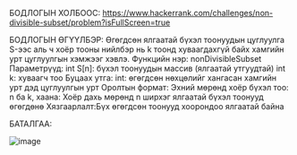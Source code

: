 БОДЛОГЫН ХОЛБООС: https://www.hackerrank.com/challenges/non-divisible-subset/problem?isFullScreen=true

БОДЛОГЫН ӨГҮҮЛБЭР: Өгөгдсөн ялгаатай бүхэл тоонуудын цуглуулга S-ээс аль ч хоёр тооны нийлбэр нь k тоонд хуваагдахгүй байх хамгийн урт цуглуулгын хэмжээг хэвлэ.
Функцийн нэр:  nonDivisibleSubset
Параметрүүд:  int S[n]: бүхэл тоонуудын массив (ялгаатай утгуудтай)
int k: хуваагч тоо
Буцаах утга: int: өгөгдсөн нөхцөлийг хангасан хамгийн урт дэд цуглуулгын урт
Оролтын формат: Эхний мөрөнд хоёр бүхэл тоо: n ба k, хаана:
Хоёр дахь мөрөнд n ширхэг ялгаатай бүхэл тоонууд өгөгдөнө
Хязгаарлалт:Бүх өгөгдсөн тоонууд хоорондоо ялгаатай байна

БАТАЛГАА: 

 ![image](https://github.com/user-attachments/assets/6d5d7fba-54cb-45fd-9bf4-aad02af88cc2)

